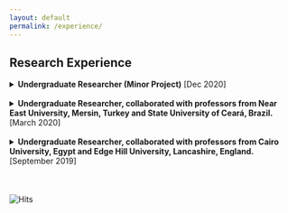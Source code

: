 ```yaml
---
layout: default
permalink: /experience/
---
```


## Research Experience<a name="research"></a>

<details>

<summary><b>Undergraduate Researcher (Minor Project)</b> [Dec 2020]</summary>

 <ul>
  <li> Under <a href="https://scholar.google.com/citations?user=MpPI1p4AAAAJ&hl=en">Dr. Deepak Gupta's</a> guidance, proposed a method for generating domain-controlled titles for scientific papers using text-to-text transformer model.</li>
  <li> Framework: Python (Pytorch) </li>
 </ul>

</details>
<br>

<details>
  
<summary><b>Undergraduate Researcher, collaborated with professors from Near East University, Mersin, Turkey and State University of Ceará, Brazil.</b> [March 2020]</summary>

 <ul>
  <li> Proposed and implemented a GAN called CovidGAN that generated synthetic chest X-ray images to enhance the performance of CNN for Covid-19 detection. The research aimed at improved Covid-19 detection and more robust radiology systems. Paper published in IEEE Access. </li>
  <li> Framework: Python (Keras) </li>
 </ul>

</details>
<br>
<details>
  
<summary><b>Undergraduate Researcher, collaborated with professors from Cairo University, Egypt and Edge Hill University, Lancashire, England.</b> [September 2019]</summary>

 <ul>
  <li> Proposed and implemented an optimised DenseNet model which has been contrasted with the current CNN architectures by considering two (time and accuracy) quality measures. The study indicated that the performance of the optimised DenseNet model was close to that of the established CNN architectures with far fewer parameters and computation time. Paper published in Computers and Electronics in Agriculture, Elsevier.</li>
  <li> Frameworks: Python (TensorFlow and Keras) </li>
 </ul>

</details>
<br>

<br>
<br>

<img src="https://hitcounter.pythonanywhere.com/count/tag.svg?url=https%3A%2F%2Fmuskan-goyal6.github.io%2F" alt="Hits">


